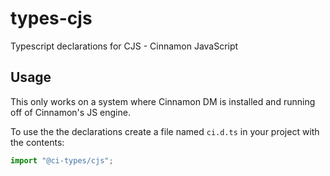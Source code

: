 # types-cjs

Typescript declarations for CJS - Cinnamon JavaScript 

## Usage

This only works on a system where Cinnamon DM is installed and running off of Cinnamon's JS engine.

To use the the declarations create a file named `ci.d.ts` in your project with the contents:

```ts
import "@ci-types/cjs";
```
